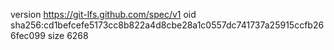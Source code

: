 version https://git-lfs.github.com/spec/v1
oid sha256:cd1befcefe5173cc8b822a4d8cbe28a1c0557dc741737a25915ccfb266fec099
size 6268
